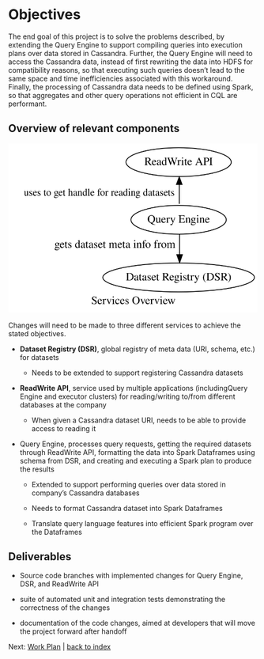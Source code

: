 Objectives
==========

The end goal of this project is to solve the problems described, by extending the Query Engine to support compiling queries into execution plans over data stored in Cassandra. Further, the Query Engine will need to access the Cassandra data, instead of first rewriting the data into HDFS for compatibility reasons, so that executing such queries doesn’t lead to the same space and time inefficiencies associated with this workaround. Finally, the processing of Cassandra data needs to be defined using Spark, so that aggregates and other query operations not efficient in CQL are performant.

Overview of relevant components
-------------------------------

<img src="images/components.svg" alt="overview of relevant components">

Changes will need to be made to three different services to achieve the stated objectives.

-   **Dataset Registry (DSR)**, global registry of meta data (URI, schema, etc.) for datasets

    -   Needs to be extended to support registering Cassandra datasets

-   **ReadWrite API**, service used by multiple applications (includingQuery Engine and executor clusters) for reading/writing to/from different databases at the company

    -   When given a Cassandra dataset URI, needs to be able to provide access to reading it

-   Query Engine, processes query requests, getting the required datasets through ReadWrite API, formatting the data into Spark Dataframes using schema from DSR, and creating and executing a Spark plan to produce the results

    -   Extended to support performing queries over data stored in company’s Cassandra databases

    -   Needs to format Cassandra dataset into Spark Dataframes

    -   Translate query language features into efficient Spark program over the Dataframes

Deliverables
------------

-   Source code branches with implemented changes for Query Engine, DSR, and ReadWrite API

-   suite of automated unit and integration tests demonstrating the correctness of the changes

-   documentation of the code changes, aimed at developers that will move the project forward after handoff

Next: [Work Plan](work_plan) \| [back to index](index)
